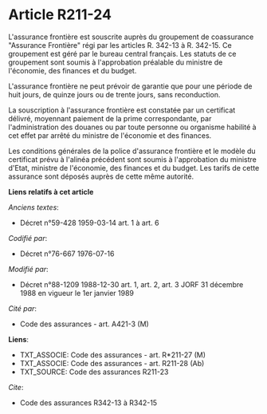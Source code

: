 # Article R211-24

L'assurance frontière est souscrite auprès du groupement de coassurance "Assurance Frontière" régi par les articles R. 342-13
à R. 342-15. Ce groupement est géré par le bureau central français. Les statuts de ce groupement sont soumis à l'approbation
préalable du ministre de l'économie, des finances et du budget.

L'assurance frontière ne peut prévoir de garantie que pour une période de huit jours, de quinze jours ou de trente jours,
sans reconduction.

La souscription à l'assurance frontière est constatée par un certificat délivré, moyennant paiement de la prime
correspondante, par l'administration des douanes ou par toute personne ou organisme habilité à cet effet par arrêté du
ministre de l'économie et des finances.

Les conditions générales de la police d'assurance frontière et le modèle du certificat prévu à l'alinéa précédent sont soumis
à l'approbation du ministre d'Etat, ministre de l'économie, des finances et du budget. Les tarifs de cette assurance sont
déposés auprès de cette même autorité.

**Liens relatifs à cet article**

_Anciens textes_:

  - Décret n°59-428 1959-03-14 art. 1 à art. 6

_Codifié par_:

  - Décret n°76-667 1976-07-16

_Modifié par_:

  - Décret n°88-1209 1988-12-30 art. 1, art. 2, art. 3 JORF 31 décembre 1988 en vigueur le 1er janvier 1989

_Cité par_:

  - Code des assurances - art. A421-3 (M)

**Liens**:

  - TXT_ASSOCIE: Code des assurances - art. R*211-27 (M)
  - TXT_ASSOCIE: Code des assurances - art. R211-28 (Ab)
  - TXT_SOURCE: Code des assurances R211-23

_Cite_:

  - Code des assurances R342-13 à R342-15
